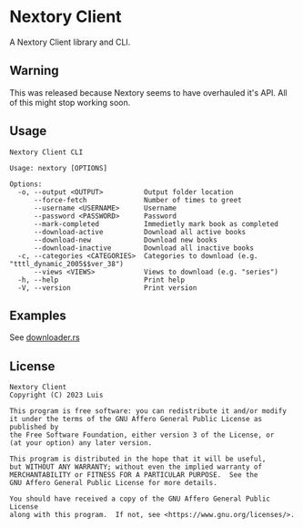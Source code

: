 # Nextory Client

A Nextory Client library and CLI.

## Warning
This was released because Nextory seems to have overhauled it's API. All of this might stop working soon.

## Usage

```
Nextory Client CLI

Usage: nextory [OPTIONS]

Options:
  -o, --output <OUTPUT>          Output folder location
      --force-fetch              Number of times to greet
      --username <USERNAME>      Username
      --password <PASSWORD>      Password
      --mark-completed           Immedietly mark book as completed
      --download-active          Download all active books
      --download-new             Download new books
      --download-inactive        Download all inactive books
  -c, --categories <CATEGORIES>  Categories to download (e.g. "tttl_dynamic_2005$$ver_38")
      --views <VIEWS>            Views to download (e.g. "series")
  -h, --help                     Print help
  -V, --version                  Print version
```

## Examples

See [downloader.rs](src/downloader.rs)

## License

```
Nextory Client
Copyright (C) 2023 Luis

This program is free software: you can redistribute it and/or modify
it under the terms of the GNU Affero General Public License as published by
the Free Software Foundation, either version 3 of the License, or
(at your option) any later version.

This program is distributed in the hope that it will be useful,
but WITHOUT ANY WARRANTY; without even the implied warranty of
MERCHANTABILITY or FITNESS FOR A PARTICULAR PURPOSE.  See the
GNU Affero General Public License for more details.

You should have received a copy of the GNU Affero General Public License
along with this program.  If not, see <https://www.gnu.org/licenses/>.
```
